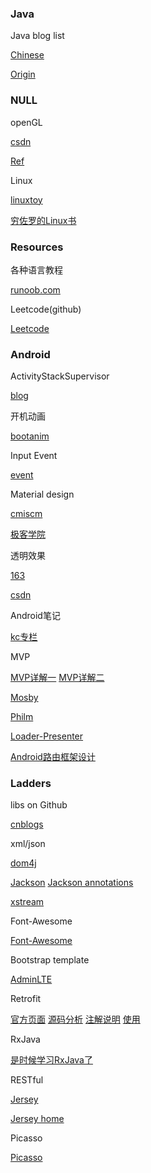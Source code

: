 ### Java

Java blog list

[Chinese](http://www.importnew.com/7469.html)

[Origin](http://www.programcreek.com/2012/11/top-100-java-developers-blogs/)

### NULL

openGL

[csdn](http://blog.csdn.net/wind_hzx?viewmode=contents)

[Ref](https://www.khronos.org/registry/egl/sdk/docs/man/html/)

Linux

[linuxtoy](https://linuxtoy.org/)

[穷佐罗的Linux书](http://liwei.life/)

### Resources

各种语言教程

[runoob.com](http://www.runoob.com)

Leetcode(github)

[Leetcode](https://leetcode.com/)

### Android

ActivityStackSupervisor

[blog](http://blog.csdn.net/guoqifa29/article/details/40015127)

开机动画

[bootanim](http://www.uml.org.cn/mobiledev/201209052.asp)

Input Event

[event](http://blog.csdn.net/myarrow/article/details/7091061)

Material design

[cmiscm](http://material.cmiscm.com/)

[极客学院](http://wiki.jikexueyuan.com/project/material-design/)

透明效果

[163](http://blog.163.com/www_iloveyou_com/blog/static/21165837220154280392798/)

[csdn](http://blog.csdn.net/h3c4lenovo/article/details/44619913)

Android笔记

[kc专栏](http://blog.csdn.net/kc58236582?viewmode=contents)

MVP

[MVP详解一](http://www.jianshu.com/p/9a6845b26856)
[MVP详解二](http://www.jianshu.com/p/0590f530c617)

[Mosby](http://www.jcodecraeer.com/a/anzhuokaifa/androidkaifa/2015/0528/2945.html)

[Philm](http://www.lightskystreet.com/2015/02/10/philm_mvp/)

[Loader-Presenter](http://blog.chengdazhi.com/index.php/131)

[Android路由框架设计](http://sixwolf.net/blog/2016/03/23/Android%E8%B7%AF%E7%94%B1%E6%A1%86%E6%9E%B6%E8%AE%BE%E8%AE%A1/)

### Ladders

libs on Github

[cnblogs](http://www.cnblogs.com/hawkon/p/3593709.html)

xml/json

[dom4j](http://blog.csdn.net/redarmy_chen/article/details/12969219)

[Jackson](https://github.com/FasterXML/jackson)
[Jackson annotations](http://blog.csdn.net/sdyy321/article/details/40298081)

[xstream](https://mvnrepository.com/artifact/com.thoughtworks.xstream/xstream)

Font-Awesome

[Font-Awesome](http://fortawesome.github.io/Font-Awesome/cheatsheet/)

Bootstrap template

[AdminLTE](https://almsaeedstudio.com/)

Retrofit

[官方页面](https://square.github.io/retrofit/)
[源码分析](http://www.cnblogs.com/angeldevil/p/3757335.html)
[注解说明](http://blog.csdn.net/maplejaw_/article/details/51942145)
[使用](http://blog.csdn.net/lmj623565791/article/details/51304204)

RxJava

[是时候学习RxJava了](http://android.jobbole.com/83416/)

RESTful

[Jersey](https://github.com/jersey)

[Jersey home](https://jersey.java.net/)

Picasso

[Picasso](http://square.github.io/picasso/)

